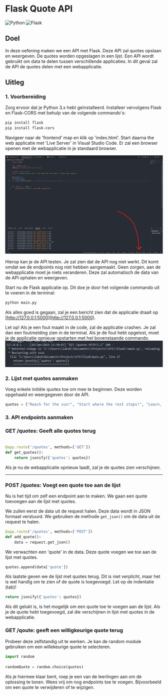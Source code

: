# Flask Quote API

![Python](https://img.shields.io/badge/python-%233776AB.svg?style=for-the-badge&logo=python&logoColor=white)
![Flask](https://img.shields.io/badge/flask-%23000.svg?style=for-the-badge&logo=flask&logoColor=white)

## Doel

In deze oefening maken we een API met Flask. Deze API zal quotes opslaan en weergeven. De quotes worden opgeslagen in een lijst. Een API wordt gebruikt om data te delen tussen verschillende applicaties. In dit geval zal de API de quotes delen met een webapplicatie.

## Uitleg

### 1. Voorbereiding

Zorg ervoor dat je Python 3.x hebt geïnstalleerd. Installeer vervolgens Flask en Flask-CORS met behulp van de volgende commando's:

```bash
pip install flask
pip install flask-cors
```

Navigeer naar de 'frontend' map en klik op 'index.html'. Start daarna the web applicatie met 'Live Server' in Visual Studio Code. Er zal een browser openen met de webapplicatie in je standaard browser.

![Live server locatie](liveserver.png)

Hierop kan je de API testen. Je zal zien dat de API nog niet werkt. Dit komt omdat we de endpoints nog niet hebben aangemaakt. Geen zorgen, aan de webapplicatie moet je niets veranderen. Deze zal automatisch de data van de API ophalen en weergeven.

Start nu de Flask applicatie op. Dit doe je door het volgende commando uit te voeren in de terminal:

```bash
python main.py
```

Als alles goed is gegaan, zal je een bericht zien dat de applicatie draait op [http://127.0.0.1:5000](http://127.0.0.1:5000).

Let op! Als je een fout maakt in de code, zal de applicatie crashen. Je zal dan een foutmelding zien in de terminal. Als je de fout hebt opgelost, moet je de applicatie opnieuw opstarten met het bovenstaande commando.
![Error voorbeeld](error.png)

### 2. Lijst met quotes aanmaken

Voeg enkele initiële quotes toe om mee te beginnen. Deze worden opgehaald en weergegeven door de API.

```python
quotes = ["Reach for the sun!", "Start where the rest stops!", "Learn, code, repeat."]
```

### 3. API endpoints aanmaken

### GET /quotes: Geeft alle quotes terug

```python

@app.route('/quotes', methods=['GET'])
def get_quotes():
    return jsonify({'quotes': quotes})

```

Als je nu de webapplicatie opnieuw laadt, zal je de quotes zien verschijnen.

---

### POST /quotes: Voegt een quote toe aan de lijst

Nu is het tijd om zelf een endpoint aan te maken. We gaan een quote toevoegen aan de lijst met quotes.

We zullen eerst de data uit de request halen. Deze data wordt in JSON formaat verstuurd. We gebruiken de methode `get_json()` om de data uit de request te halen.

```python
@app.route('/quotes', methods=['POST'])
def add_quote():
    data = request.get_json()
```

We verwachten een 'quote' in de data. Deze quote voegen we toe aan de lijst met quotes.

```python
quotes.append(data['quote'])
```

Als laatste geven we de lijst met quotes terug. Dit is niet verplicht, maar het is wel handig om te zien of de quote is toegevoegd. Let op de indentatie (tab)!

```python
return jsonify({'quotes': quotes})
```

Als dit gelukt is, is het mogelijk om een quote toe te voegen aan de lijst.  Als je de quote hebt toegevoegd, zal die verschijnen in lijst met quotes in de webapplicatie.

### GET /qoute: geeft een willigkeurige quote terug

Probeer deze zelfstandig uit te werken. Je kan de random module gebruiken om een willekeurige quote te selecteren.

```python
import random

randomQuote = random.choice(quotes)
```

Als je hiermee klaar bent, roep je een van de leerlingen aan om de oplossing te tonen. Wees vrij om nog endpoints toe te voegen. Bijvoorbeeld om een quote te verwijderen of te wijzigen.
